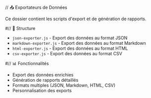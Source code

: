 // 📤 Exportateurs de Données

Ce dossier contient les scripts d'export et de génération de rapports.

#// 📁 Structure

- `json-exporter.js` - Export des données au format JSON
- `markdown-exporter.js` - Export des données au format Markdown
- `html-exporter.js` - Export des données au format HTML
- `csv-exporter.js` - Export des données au format CSV

#// 📊 Fonctionnalités

- Export des données enrichies
- Génération de rapports détaillés
- Formats multiples (JSON, Markdown, HTML, CSV)
- Personnalisation des exports
